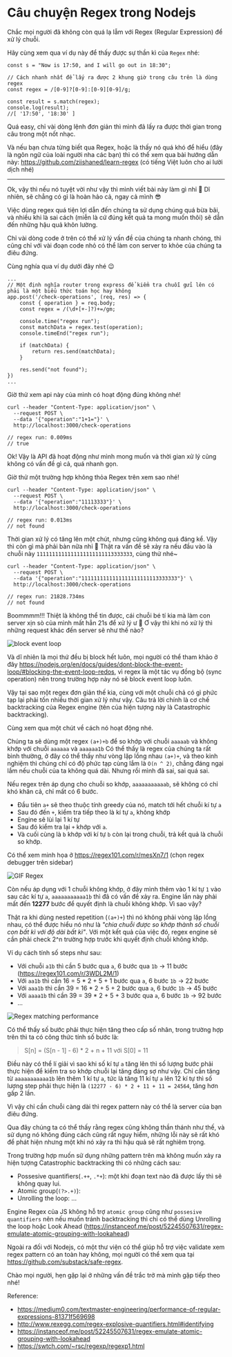 # Câu chuyện Regex trong Nodejs

Chắc mọi người đã không còn quá lạ lẫm với Regex (Regular Expression) để xử lý chuỗi.

Hãy cùng xem qua ví dụ này để thấy được sự thần kì của `Regex` nhé:

```
const s = "Now is 17:50, and I will go out in 18:30";

// Cách nhanh nhất để lấy ra được 2 khung giờ trong câu trên là dùng regex
const regex = /[0-9]?[0-9]:[0-9][0-9]/g;

const result = s.match(regex);
console.log(result);
//[ '17:50', '18:30' ]
```

Quá easy, chỉ vài dòng lệnh đơn giản thì mình đã lấy ra được thời gian trong câu trong một nốt nhạc.

Và nếu bạn chưa từng biết qua Regex, hoặc là thấy nó quá khó để hiểu (đây là ngôn ngữ của loài người nha các bạn) thì có thể xem qua bài hướng dẫn này: https://github.com/ziishaned/learn-regex (có tiếng Việt luôn cho ai lười dịch nhé)

---

Ok, vậy thì nếu nó tuyệt vời như vậy thì mình viết bài này làm gì nhỉ 🤔 Dĩ nhiên, sẽ chẳng có gì là hoàn hảo cả, ngay cả mình 😎

Việc dùng regex quá tiện lợi dẫn đến chúng ta sử dụng chúng quá bừa bãi, và nhiều khi là sai cách (miễn là cứ đúng kết quả ta mong muốn thôi) sẽ dẫn đến những hậu quả khôn lường.

Chỉ vài dòng code ở trên có thể xử lý vấn đề của chúng ta nhanh chóng, thì cũng chỉ với vài đoạn code nhỏ có thể làm con server to khỏe của chúng ta điêu đứng.

Cùng nghía qua ví dụ dưới đây nhé 😉

```
...
// Một định nghĩa router trong express để kiểm tra chuỗi gửi lên có phải là một biểu thức toán học hay không
app.post('/check-operations', (req, res) => {
	const { operation } = req.body; 
	const regex = /(\d+[+-]?)+=/gm;
	
	console.time("regex run");
    const matchData = regex.test(operation);
    console.timeEnd("regex run");

    if (matchData) {
        return res.send(matchData);
    }

    res.send("not found");
})
...
```

Giờ thử xem api này của mình có hoạt động đúng không nhé!

```
curl --header "Content-Type: application/json" \
  --request POST \
  --data '{"operation":"1+1="}' \
  http://localhost:3000/check-operations
  
// regex run: 0.009ms
// true
```

Ok! Vậy là API đã hoạt động như mình mong muốn và thời gian xử lý cũng không có vấn đề gì cả, quá nhanh gọn.

Giờ thử một trường hợp không thỏa Regex trên xem sao nhé!
```
curl --header "Content-Type: application/json" \
  --request POST \
  --data '{"operation":"11113333"}' \
  http://localhost:3000/check-operations
  
// regex run: 0.013ms
// not found
```

Thời gian xử lý có tăng lên một chút, nhưng cũng không quá đáng kể. Vậy thì còn gì mà phải bàn nữa nhỉ 🧐 Thật ra vấn đề sẽ xảy ra nếu đầu vào là chuỗi này `1111111111111111111111113333333`, cùng thử nhé~

```
curl --header "Content-Type: application/json" \
  --request POST \
  --data '{"operation":"1111111111111111111111113333333"}' \
  http://localhost:3000/check-operations
  
// regex run: 21828.734ms
// not found
```

Boommmm!!! Thiệt là không thể tin được, cái chuỗi bé tí kia mà làm con server xịn sò của mình mất hẳn 21s để xử lý ư 🤯 Ơ vậy thì khi nó xử lý thì những request khác đến server sẽ như thế nào?

![block event loop](https://i.ibb.co/X7mLSZm/block-event-loop.png)

Và dĩ nhiên là mọi thứ đều bị block hết luôn, mọi người có thể tham khảo ở đây https://nodejs.org/en/docs/guides/dont-block-the-event-loop/#blocking-the-event-loop-redos, vì regex là một tác vụ đồng bộ (sync operation) nên trong trường hợp này nó sẽ block event loop luôn.

Vậy tại sao một regex đơn giản thế kia, cùng với một chuỗi chả có gì phức tạp lại phải tốn nhiều thời gian xử lý như vậy. Câu trả lời chính là cơ chế backtracking của Regex engine (tên của hiện tượng này là Catastrophic backtracking).

Cùng xem qua một chút về cách nó hoạt động nhé.

Chúng ta sẽ dùng một regex `(a+)+b` để so khớp với chuỗi `aaaaab` và không khớp với chuỗi `aaaaaa` và `aaaaaa1b`
Có thể thấy là regex của chúng ta rất bình thường, ở đây có thể thấy như vòng lặp lồng nhau `(a+)+`, và theo kinh nghiệm thì chúng chỉ có độ phức tạp cùng lắm là `O(n ^ 2)`, chẳng đáng ngại lắm nếu chuỗi của ta không quá dài. Nhưng rồi mình đã sai, sai quá sai.

Nếu regex trên áp dụng cho chuỗi so khớp, `aaaaaaaaaaab`, sẽ không có chỉ khó khăn cả, chỉ mất có 6 bước. 
- Đầu tiên `a+` sẽ theo thuộc tính greedy của nó, match tới hết chuỗi kí tự `a`
- Sau đó đến `+`, kiểm tra tiếp theo là kí tự `a`, không khớp
- Engine sẽ lùi lại 1 kí tự
- Sau đó kiểm tra lại `+` khớp với `a`. 
- Và cuối cùng là `b` khớp với kí tự `b` còn lại trong chuỗi, trả kết quả là chuỗi so khớp.

Có thể xem minh họa ở https://regex101.com/r/mesXn7/1 (chọn regex debugger trên sidebar)

![GIF Regex](https://i.ibb.co/WkDBQcK/ezgif-1-e2beb100a2da.gif)

Còn nếu áp dụng với 1 chuỗi không khớp, ở đây mình thêm vào 1 kí tự `1` vào sau các kí tự `a`, `aaaaaaaaaaa1b` thì đã có vấn đề xảy ra. Engine lần này phải mất đến **12277** bước để quyết định là chuỗi không khớp. Vì sao vậy?

Thật ra khi dùng nested repetition (`(a+)+`) thì nó không phải vòng lặp lồng nhau, có thể được hiểu nó như là *"chia chuỗi được so khớp thành số chuỗi con bất kì với độ dài bất kì"*. Với một kết quả của việc đó, regex engine sẽ cần phải check 2^n trường hợp trước khi quyết định chuỗi không khớp.

Ví dụ cách tính số steps như sau:
- Với chuỗi `a1b` thì cần 5 bước qua `a`, 6 bước qua `1b` -> 11 bước (https://regex101.com/r/3WDL2M/1)
- Với `aa1b` thì cần 16 = 5 * 2 + 5 + 1 bước qua `a`, 6 bước `1b` -> 22 bước
- Với `aaa1b` thì cần 39 = 16 * 2 + 5 + 2 bước qua `a`, 6 bước `1b` -> 45 bước
- Với `aaaa1b` thì cần 39 = 39 * 2 + 5 + 3 bước qua `a`, 6 bước `1b` -> 92 bước
- ...

![Regex matching performance](https://i.ibb.co/WvwQNXr/ezgif-1-06c533d57162.gif)

Có thể thấy số bước phải thực hiện tăng theo cấp số nhân, trong trường hợp trên thì ta có công thức tính số bước là:

> S[n] = (S[n - 1] - 6) * 2 + n + 11 với S[0] = 11

Điều này có thể lí giải vì sao khi số kí tự `a` tăng lên thì số lượng bước phải thực hiện để kiểm tra so khớp chuỗi lại tăng đáng sợ như vậy. Chỉ cần tăng từ `aaaaaaaaaaa1b` lên thêm 1 kí tự `a`, tức là tăng 11 kí tự `a` lên 12 kí tự thì số lượng step phải thực hiện là `(12277 - 6) * 2 + 11 + 11 = 24564`, tăng hơn gấp 2 lần.

Vì vậy chỉ cần chuỗi càng dài thì regex pattern này có thể là server của bạn điêu đứng.

Qua đây chúng ta có thể thấy rằng regex cũng không thần thánh như thế, và sử dụng nó không đúng cách cũng rất nguy hiểm, những lỗi này sẽ rất khó để phát hiện nhưng một khi nó xảy ra thì hậu quả sẽ rất nghiêm trọng.

Trong trường hợp muốn sử dụng những pattern trên mà không muốn xảy ra hiện tượng Catastrophic backtracking thì có những cách sau:
- Possesive quantifiers(`.++`, `.*+`): một khi đoạn text nào đã được lấy thì sẽ không quay lui.
- Atomic group(`(?>.+)`): 
- Unrolling the loop: ...

Engine Regex của JS không hỗ trợ `atomic group` cũng như `possesive quantifiers` nên nếu muốn tránh backtracking thì chỉ có thể dùng Unrolling the loop hoặc Look Ahead (https://instanceof.me/post/52245507631/regex-emulate-atomic-grouping-with-lookahead)

Ngoài ra đối với Nodejs, có một thư viện có thể giúp hỗ trợ việc validate xem regex pattern có an toàn hay không, mọi người có thể xem qua tại https://github.com/substack/safe-regex.

Chào mọi người, hẹn gặp lại ở những vấn đề trắc trở mà mình gặp tiếp theo nhé!

Reference: 
- https://medium0.com/textmaster-engineering/performance-of-regular-expressions-81371f569698
- http://www.rexegg.com/regex-explosive-quantifiers.html#identifying
- https://instanceof.me/post/52245507631/regex-emulate-atomic-grouping-with-lookahead
- https://swtch.com/~rsc/regexp/regexp1.html

